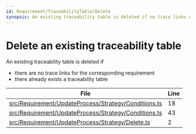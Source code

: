 ```yaml
---
id: Requirement/TraceabilityTable/Delete
synopsis: An existing traceability table is deleted if no trace links exist
---
```


# Delete an existing traceability table

An existing traceability table is deleted if

-   there are no trace links for the corresponding requirement
-   there already exists a traceability table

<div class="tracey">

| File                                                                                                                      | Line |
| ------------------------------------------------------------------------------------------------------------------------- | ---- |
| [src/Requirement/UpdateProcess/Strategy/Conditions.ts](../../../src/Requirement/UpdateProcess/Strategy/Conditions.ts#L18) | 18   |
| [src/Requirement/UpdateProcess/Strategy/Conditions.ts](../../../src/Requirement/UpdateProcess/Strategy/Conditions.ts#L43) | 43   |
| [src/Requirement/UpdateProcess/Strategy/Delete.ts](../../../src/Requirement/UpdateProcess/Strategy/Delete.ts#L2)          | 2    |

</div>
